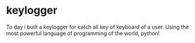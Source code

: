 # keylogger
To day i built a keylogger for catch all key of keyboard of a user. Using the most powerful language of programming of the world, python!
